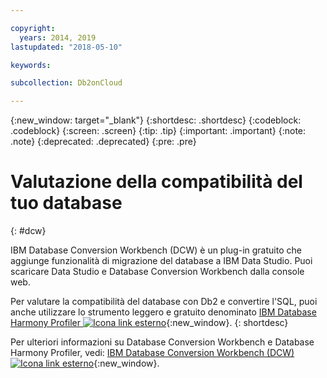 ```yaml
---

copyright:
  years: 2014, 2019
lastupdated: "2018-05-10"

keywords: 

subcollection: Db2onCloud

---
```


<!-- Attribute definitions --> 
{:new_window: target="_blank"}
{:shortdesc: .shortdesc}
{:codeblock: .codeblock}
{:screen: .screen}
{:tip: .tip}
{:important: .important}
{:note: .note}
{:deprecated: .deprecated}
{:pre: .pre}

# Valutazione della compatibilità del tuo database
{: #dcw}

IBM Database Conversion Workbench (DCW) è un plug-in gratuito che aggiunge funzionalità di migrazione del database a IBM Data Studio. Puoi scaricare Data Studio e Database Conversion Workbench dalla console web.

Per valutare la compatibilità del database con Db2 e convertire l'SQL, puoi anche utilizzare lo strumento leggero e gratuito denominato [IBM Database Harmony Profiler ![Icona link esterno](../../icons/launch-glyph.svg "Icona link esterno")](https://www.ibm.com/developerworks/community/blogs/05901c97-75b2-47a1-9c32-25f748855913/entry/Introducing_DCW_Lite?lang=en){:new_window}.
{: shortdesc}

Per ulteriori informazioni su Database Conversion Workbench e Database Harmony Profiler, vedi: [IBM Database Conversion Workbench (DCW) ![Icona link esterno](../../icons/launch-glyph.svg "Icona link esterno")](https://www.ibm.com/support/knowledgecenter/en/SS6NHC/com.ibm.swg.im.dashdb.apdv.porting.doc/doc/c_compat_dcw.html){:new_window}.
